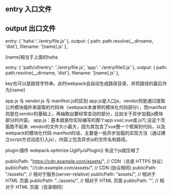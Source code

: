 ## entry 入口文件
## output 出口文件


entry: {
  'haha':'./entry/file.js'
},
output: {
  path: path.resolve(__dirname, 'dist'),
  filename: '[name].js'
},

[name]相当于上面的haha


entry: {
  'path/of/entry': './entry/file.js',
  'app': './entry/file0.js'
},
output: {
  path: path.resolve(__dirname, 'dist'),
  filename: '[name].js'
},

key也可以是路径字符串。此时webpack会自动生成路径目录，并将路径的最后作为[name]

app.js 与 vendor.js 与 manifest.js的区别
app.js是入口js，vendor则是通过提取公共模块插件来提取的代码块（webpack本身带的模块化代码部分），而manifest则是在vendor的基础上，再抽取出要经常变动的部分，比如关于异步加载js模块部分的内容。
app.js：基本就是你实际编写的那个app.vue(.vue或.js?),没这个页面跑不起来.
vendor的文件大小最大，因为其包含了vue整一个框架的代码，以及webpack的模块化代码
manifest的话，主要是一些异步加载的实现方法（通过建立script方式动态引入js），内容上包含异步js的文件名和路径。

plugin:插件
webpack.optimize.UglifyJsPlugin()  有这个js就压缩了

publicPath: "https://cdn.example.com/assets/", // CDN（总是 HTTPS 协议）
publicPath: "//cdn.example.com/assets/", // CDN (协议相同)
publicPath: "/assets/", // 相对于服务(server-relative)
publicPath: "assets/", // 相对于 HTML 页面
publicPath: "../assets/", // 相对于 HTML 页面
publicPath: "", // 相对于 HTML 页面（目录相同）
